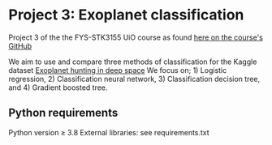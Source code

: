 # Project 3: Exoplanet classification

Project 3 of the the FYS-STK3155 UiO course as found [here on the course's GitHub](https://github.com/CompPhysics/MachineLearning/blob/master/doc/Projects/2023/Project3/pdf/Project3.pdf)

We aim to use and compare three methods of classification for the Kaggle dataset [Exoplanet hunting in deep space](https://www.kaggle.com/datasets/keplersmachines/kepler-labelled-time-series-data)
We focus on; 1) Logistic regression, 2) Classification neural network, 3) Classification decision tree, and 4) Gradient boosted tree.

## Python requirements
Python version $\ge$ 3.8
External libraries: see requirements.txt